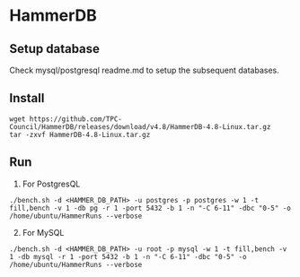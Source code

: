 # HammerDB

## Setup database

Check mysql/postgresql readme.md to setup the subsequent databases.

## Install 

```
wget https://github.com/TPC-Council/HammerDB/releases/download/v4.8/HammerDB-4.8-Linux.tar.gz
tar -zxvf HammerDB-4.8-Linux.tar.gz 
```

## Run

1. For PostgresQL
```
./bench.sh -d <HAMMER_DB_PATH> -u postgres -p postgres -w 1 -t fill,bench -v 1 -db pg -r 1 -port 5432 -b 1 -n "-C 6-11" -dbc "0-5" -o /home/ubuntu/HammerRuns --verbose
```
2. For MySQL
```
./bench.sh -d <HAMMER_DB_PATH> -u root -p mysql -w 1 -t fill,bench -v 1 -db mysql -r 1 -port 5432 -b 1 -n "-C 6-11" -dbc "0-5" -o /home/ubuntu/HammerRuns --verbose
```
